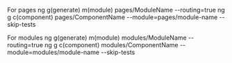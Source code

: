 For pages
ng g(generate) m(module) pages/ModuleName --routing=true
ng g c(component) pages/ComponentName --module=pages/module-name --skip-tests

For modules
ng g(generate) m(module) modules/ModuleName --routing=true
ng g c(component) modules/ComponentName --module=modules/module-name --skip-tests

<!-- ng g m modules/DeleteConfirmModule --routing=true
ng g c modules/DeleteConfirmModule --module=modules/delete-confirm-module --skip-tests -->